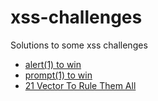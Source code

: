 # xss-challenges
Solutions to some xss challenges

- [alert(1) to win]()
- [prompt(1) to win]()
- [21 Vector To Rule Them All]()
